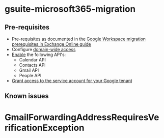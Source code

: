 # gsuite-microsoft365-migration

## Pre-requisites
- Pre-requisites as documented in the [Google Workspace migration prerequisites in Exchange Online guide](https://docs.microsoft.com/en-us/exchange/mailbox-migration/googleworkspace-migration-prerequisites)
- Configure [domain-wide access](https://developers.google.com/admin-sdk/directory/v1/guides/delegation)
- [Enable](https://support.google.com/googleapi/answer/6158841?hl=en) the following API's:
    - Calendar API
    - Contacts API
    - Gmail API
    - People API
- [Grant access to the service account for your Google tenant](https://docs.microsoft.com/en-gb/exchange/mailbox-migration/manually-configuring-gsuite-for-migration#grant-access-to-the-service-account-for-your-google-tenant)


## Known issues
# GmailForwardingAddressRequiresVerificationException